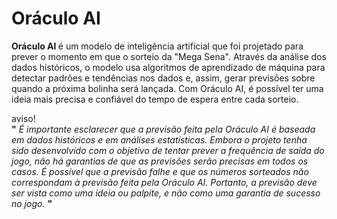 # Oráculo AI
  

<strong> Oráculo AI </strong> é um modelo de inteligência artificial que foi projetado para prever o momento em que o sorteio da "Mega Sena". Através da análise dos dados históricos, o modelo usa algoritmos de aprendizado de máquina para detectar padrões e tendências nos dados e, assim, gerar previsões sobre quando a próxima bolinha será lançada. Com Oráculo AI, é possível ter uma ideia mais precisa e confiável do tempo de espera entre cada sorteio.
 </br>


aviso!       
<strong>"</strong>  _É importante esclarecer que a previsão feita pela Oráculo AI é baseada em dados históricos e em análises estatísticas. Embora o projeto tenha sido desenvolvido com o objetivo de tentar prever a frequência de saída do jogo, não há garantias de que as previsões serão precisas em todos os casos. É possível que a previsão falhe e que os números sorteados não correspondam à previsão feita pela Oráculo AI. Portanto, a previsão deve ser vista como uma ideia ou palpite, e não como uma garantia de sucesso no jogo._ <strong>"</strong> 

